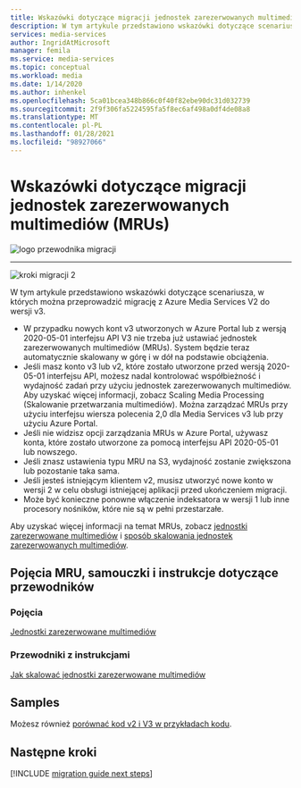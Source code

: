 ```yaml
---
title: Wskazówki dotyczące migracji jednostek zarezerwowanych multimediów (MRUs)
description: W tym artykule przedstawiono wskazówki dotyczące scenariusza, w których można przeprowadzić migrację z Azure Media Services V2 do wersji v3.
services: media-services
author: IngridAtMicrosoft
manager: femila
ms.service: media-services
ms.topic: conceptual
ms.workload: media
ms.date: 1/14/2020
ms.author: inhenkel
ms.openlocfilehash: 5ca01bcea348b866c0f40f82ebe90dc31d032739
ms.sourcegitcommit: 2f9f306fa5224595fa5f8ec6af498a0df4de08a8
ms.translationtype: MT
ms.contentlocale: pl-PL
ms.lasthandoff: 01/28/2021
ms.locfileid: "98927066"
---
```

# <a name="media-reserved-units-mrus-scenario-based-migration-guidance"></a>Wskazówki dotyczące migracji jednostek zarezerwowanych multimediów (MRUs)

![logo przewodnika migracji](./media/migration-guide/azure-media-services-logo-migration-guide.svg)

<hr color="#5ea0ef" size="10">

![kroki migracji 2](./media/migration-guide/steps-4.svg)

W tym artykule przedstawiono wskazówki dotyczące scenariusza, w których można przeprowadzić migrację z Azure Media Services V2 do wersji v3.

- W przypadku nowych kont v3 utworzonych w Azure Portal lub z wersją 2020-05-01 interfejsu API V3 nie trzeba już ustawiać jednostek zarezerwowanych multimediów (MRUs). System będzie teraz automatycznie skalowany w górę i w dół na podstawie obciążenia.
- Jeśli masz konto v3 lub v2, które zostało utworzone przed wersją 2020-05-01 interfejsu API, możesz nadal kontrolować współbieżność i wydajność zadań przy użyciu jednostek zarezerwowanych multimediów. Aby uzyskać więcej informacji, zobacz Scaling Media Processing (Skalowanie przetwarzania multimediów). Można zarządzać MRUs przy użyciu interfejsu wiersza polecenia 2,0 dla Media Services v3 lub przy użyciu Azure Portal.  
- Jeśli nie widzisz opcji zarządzania MRUs w Azure Portal, używasz konta, które zostało utworzone za pomocą interfejsu API 2020-05-01 lub nowszego.
- Jeśli znasz ustawienia typu MRU na S3, wydajność zostanie zwiększona lub pozostanie taka sama.
- Jeśli jesteś istniejącym klientem v2, musisz utworzyć nowe konto w wersji 2 w celu obsługi istniejącej aplikacji przed ukończeniem migracji. 
- Może być konieczne ponowne włączenie indeksatora w wersji 1 lub inne procesory nośników, które nie są w pełni przestarzałe. 

Aby uzyskać więcej informacji na temat MRUs, zobacz [jednostki zarezerwowane multimediów](concept-media-reserved-units.md) i [sposób skalowania jednostek zarezerwowanych multimediów](media-reserved-units-cli-how-to.md).

## <a name="mru-concepts-tutorials-and-how-to-guides"></a>Pojęcia MRU, samouczki i instrukcje dotyczące przewodników

### <a name="concepts"></a>Pojęcia

[Jednostki zarezerwowane multimediów](concept-media-reserved-units.md)

### <a name="how-to-guides"></a>Przewodniki z instrukcjami

[Jak skalować jednostki zarezerwowane multimediów](media-reserved-units-cli-how-to.md)

## <a name="samples"></a>Samples

Możesz również [porównać kod v2 i V3 w przykładach kodu](migrate-v-2-v-3-migration-samples.md).

## <a name="next-steps"></a>Następne kroki

[!INCLUDE [migration guide next steps](./includes/migration-guide-next-steps.md)]
